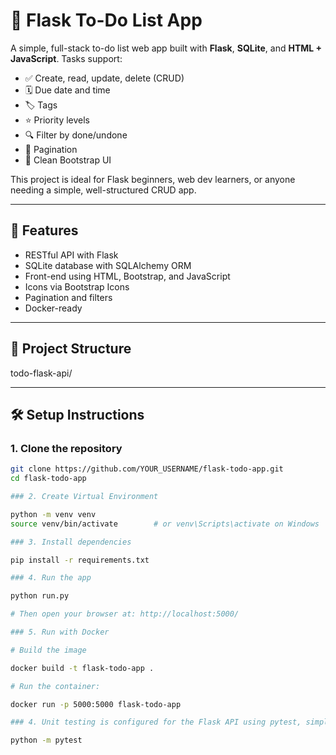 # 📝 Flask To-Do List App

A simple, full-stack to-do list web app built with **Flask**, **SQLite**, and **HTML + JavaScript**. Tasks support:

- ✅ Create, read, update, delete (CRUD)
- 🗓️ Due date and time
- 🏷️ Tags
- ⭐ Priority levels
- 🔍 Filter by done/undone
- 📄 Pagination
- 💄 Clean Bootstrap UI

This project is ideal for Flask beginners, web dev learners, or anyone needing a simple, well-structured CRUD app.

---

## 🚀 Features

- RESTful API with Flask
- SQLite database with SQLAlchemy ORM
- Front-end using HTML, Bootstrap, and JavaScript
- Icons via Bootstrap Icons
- Pagination and filters
- Docker-ready

---

## 🧱 Project Structure

todo-flask-api/


---

## 🛠️ Setup Instructions

### 1. Clone the repository

```bash
git clone https://github.com/YOUR_USERNAME/flask-todo-app.git
cd flask-todo-app

### 2. Create Virtual Environment

python -m venv venv
source venv/bin/activate        # or venv\Scripts\activate on Windows

### 3. Install dependencies

pip install -r requirements.txt

### 4. Run the app

python run.py

# Then open your browser at: http://localhost:5000/

### 5. Run with Docker

# Build the image

docker build -t flask-todo-app .

# Run the container:

docker run -p 5000:5000 flask-todo-app

### 4. Unit testing is configured for the Flask API using pytest, simply run tests:

python -m pytest
